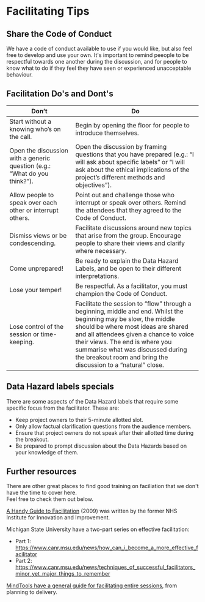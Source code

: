# Facilitating Tips

## Share the Code of Conduct

We have a code of conduct available to use if you would like, but also feel free to develop and use your own.
It's important to remind peeople to be respectful towards one another during the discussion, and for people to know what to do 
if they feel they have seen or experienced unacceptable behaviour. 

## Facilitation Do's and Dont's

| Don’t  | Do  |
|---|---|
| Start without a knowing who’s on the call.  | Begin by opening the floor for people to introduce themselves.  |
| Open the discussion with a generic question (e.g.: “What do you think?”).  | Open the discussion by framing questions that you have prepared (e.g.: “I will ask about specific labels” or “I will ask about the ethical implications of the project’s different methods and objectives”).  |
| Allow people to speak over each other or interrupt others.  | Point out and challenge those who interrupt or speak over others. Remind the attendees that they agreed to the Code of Conduct.  |
| Dismiss views or be condescending.  | Facilitate discussions around new topics that arise from the group. Encourage people to share their views and clarify where necessary.  |
| Come unprepared!  | Be ready to explain the Data Hazard Labels, and be open to their different interpretations.  |
| Lose your temper!  | Be respectful. As a facilitator, you must champion the Code of Conduct.  |
| Lose control of the session or time-keeping.  | Facilitate the session to “flow” through a beginning, middle and end. Whilst the beginning may be slow, the middle should be where most ideas are shared and all attendees given a chance to voice their views. The end is where you summarise what was discussed during the breakout room and bring the discussion to a “natural” close.    |

## Data Hazard labels specials 

There are some aspects of the Data Hazard labels that require some specific focus from the facilitator. These are:  
- Keep project owners to their 5-minute allotted slot.   
- Only allow factual clarification questions from the audience members.   
- Ensure that project owners do not speak after their allotted time during the breakout.   
- Be prepared to prompt discussion about the Data Hazards based on your knowledge of them.  

## Further resources 

There are other great places to find good training on faciliation that we don't have the time to cover here.  
Feel free to check them out below.

[A Handy Guide to Facilitation](https://www.england.nhs.uk/improvement-hub/wp-content/uploads/sites/44/2017/11/2010_handy_guide_to_facilitation_final__low-res_-1.pdf ) (2009) was written by the former NHS Institute for Innovation and Improvement.

Michigan State University have a two-part series on effective facilitation:  
- Part 1: https://www.canr.msu.edu/news/how_can_i_become_a_more_effective_facilitator  
- Part 2: https://www.canr.msu.edu/news/techniques_of_successful_facilitators_minor_yet_major_things_to_remember   

[MindTools have a general guide for facilitating entire sessions](https://www.mindtools.com/pages/article/RoleofAFacilitator.html), from planning to delivery.